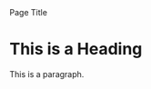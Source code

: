 <html>
<head>Page Title</head>
<body>

<h1>This is a Heading</h1>
<p>This is a paragraph.</p>
 <a href=Home/</a> 
</body>
</html> 

